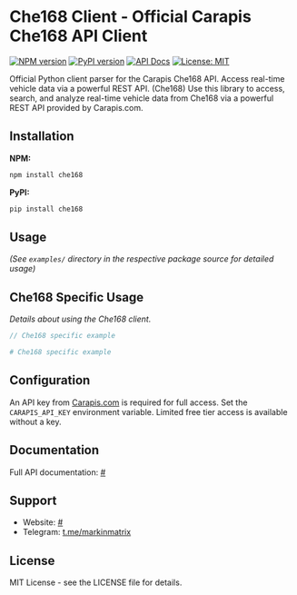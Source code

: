 # Che168 Client - Official Carapis Che168 API Client

[![NPM version](https://badge.fury.io/js/che168.svg)](https://github.com/markolofsen/carapis-che168-npm) [![PyPI version](https://badge.fury.io/py/che168.svg)](https://github.com/markolofsen/carapis-che168-pypi)
[![API Docs](https://img.shields.io/badge/API%20Docs-Carapis%20Che168%20API-blue)](#) [![License: MIT](https://img.shields.io/badge/License-MIT-yellow.svg)](https://opensource.org/licenses/MIT)

Official Python client parser for the Carapis Che168 API. Access real-time vehicle data via a powerful REST API. (Che168) Use this library to access, search, and analyze real-time vehicle data from Che168 via a powerful REST API provided by Carapis.com.

## Installation

**NPM:**
```bash
npm install che168
```

**PyPI:**
```bash
pip install che168
```

## Usage

*(See `examples/` directory in the respective package source for detailed usage)*

## Che168 Specific Usage

*Details about using the Che168 client.*

```typescript
// Che168 specific example
```

```python
# Che168 specific example
```


## Configuration

An API key from [Carapis.com](#) is required for full access. Set the `CARAPIS_API_KEY` environment variable. Limited free tier access is available without a key.

## Documentation

Full API documentation: [#](#)

## Support

*   Website: [#](#)
*   Telegram: [t.me/markinmatrix](t.me/markinmatrix)

## License

MIT License - see the LICENSE file for details.
